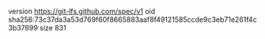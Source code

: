 version https://git-lfs.github.com/spec/v1
oid sha256:73c37da3a53d769f60f8665883aaf8f49121585ccde9c3eb71e261f4c3b37699
size 831
